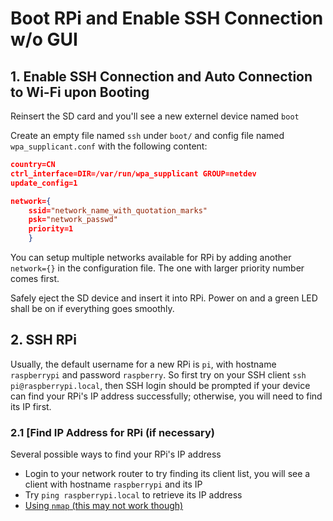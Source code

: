 # Boot RPi and Enable SSH Connection w/o GUI 

## 1. Enable SSH Connection and Auto Connection to Wi-Fi upon Booting
Reinsert the SD card and you'll see a new externel device named `boot`

Create an empty file named `ssh` under `boot/` and config file named `wpa_supplicant.conf` with the following content: 
```json
country=CN
ctrl_interface=DIR=/var/run/wpa_supplicant GROUP=netdev
update_config=1

network={
	ssid="network_name_with_quotation_marks"
	psk="network_passwd"
	priority=1
	} 
```

You can setup multiple networks available for RPi by adding another `network={}` in the configuration file. The one with larger priority number comes first.

Safely eject the SD device and insert it into RPi. Power on and a green LED shall be on if everything goes smoothly.

## 2. SSH RPi
Usually, the default username for a new RPi is `pi`, with hostname `raspberrypi` and password `raspberry`. So first try on your SSH client `ssh pi@raspberrypi.local`, then SSH login should be prompted if your device can find your RPi's IP address successfully; otherwise, you will need to find its IP first.


### 2.1 [Find IP Address for RPi (if necessary)
Several possible ways to find your RPi's IP address

- Login to your network router to try finding its client list, you will see a client with hostname `raspberrypi`
 and its IP
- Try `ping raspberrypi.local` to retrieve its IP address
- [Using `nmap` (this may not work though)]()
<!--stackedit_data:
eyJoaXN0b3J5IjpbNjM3MjE5NTQ4XX0=
-->